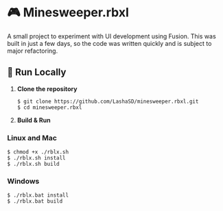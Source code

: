 # 🎮 Minesweeper.rbxl

A small project to experiment with UI development using Fusion. This was built in just a few days, so the code was written quickly and is subject to major refactoring.

## 🚀 Run Locally

1. **Clone the repository**
    ```console
    $ git clone https://github.com/LashaSD/minesweeper.rbxl.git
    $ cd minesweeper.rbxl
    ```
2. **Build & Run**
### Linux and Mac
```console
$ chmod +x ./rblx.sh
$ ./rblx.sh install
$ ./rblx.sh build
```
### Windows
```console
$ ./rblx.bat install
$ ./rblx.bat build
```
